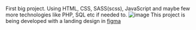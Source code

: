 First big project. Using HTML, CSS, SASS(scss), JavaScript and maybe few more technologies like PHP, SQL etc if needed to.
![image](https://github.com/user-attachments/assets/6faf25b9-d18a-4e8c-8c50-02376bc45c36)
This project is being developed with a landing design in [figma](https://www.figma.com/design/LZL5hcdFJzZ4r4hdrlwyxZ/75%2B-Agriculture-Landing-website-templates-(Community)?node-id=0-1&p=f&t=rL9FSYctqIzQZ7bZ-0)

